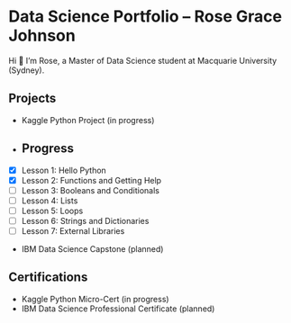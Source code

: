 # Data Science Portfolio – Rose Grace Johnson

Hi 👋 I’m Rose, a Master of Data Science student at Macquarie University (Sydney).  

## Projects
- Kaggle Python Project (in progress)
- ## Progress
- [x] Lesson 1: Hello Python
- [x] Lesson 2: Functions and Getting Help
- [ ] Lesson 3: Booleans and Conditionals
- [ ] Lesson 4: Lists
- [ ] Lesson 5: Loops
- [ ] Lesson 6: Strings and Dictionaries
- [ ] Lesson 7: External Libraries

- IBM Data Science Capstone (planned)

## Certifications
- Kaggle Python Micro-Cert (in progress)
- IBM Data Science Professional Certificate (planned)
